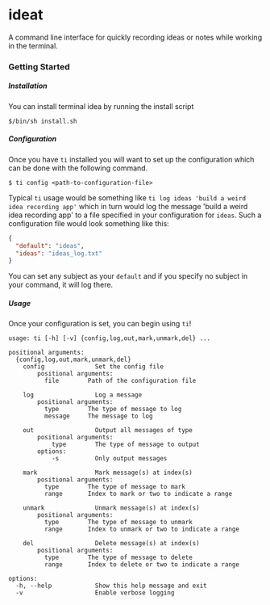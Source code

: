 # ideat
A command line interface for quickly recording ideas or notes while working in the terminal.

### Getting Started
##### Installation
You can install terminal idea by running the install script

```commandline
$/bin/sh install.sh
```

##### Configuration
Once you have `ti` installed you will want to set up the configuration which can be done with the following command.

```commandline
$ ti config <path-to-configuration-file>
```

Typical `ti` usage would be something like `ti log ideas 'build a weird idea recording app'` which in turn would log the 
message 'build a weird idea recording app' to a file specified in your configuration for `ideas`. Such a configuration
file would look something like this:

```json
{
  "default": "ideas",
  "ideas": "ideas_log.txt"
}
```

You can set any subject as your `default` and if you specify no subject in your command, it will log there.

##### Usage
Once your configuration is set, you can begin using `ti`! 

```commandline
usage: ti [-h] [-v] {config,log,out,mark,unmark,del} ...

positional arguments:
  {config,log,out,mark,unmark,del}
    config              Set the config file
        positional arguments:
          file        Path of the configuration file

    log                 Log a message
        positional arguments:
          type        The type of message to log
          message     The message to log

    out                 Output all messages of type
        positional arguments:
            type        The type of message to output
        options:
            -s          Only output messages

    mark                Mark message(s) at index(s)
        positional arguments:
          type        The type of message to mark
          range       Index to mark or two to indicate a range
          
    unmark              Unmark message(s) at index(s)
        positional arguments:
          type        The type of message to unmark
          range       Index to unmark or two to indicate a range

    del                 Delete message(s) at index(s)
        positional arguments:
          type        The type of message to delete
          range       Index to delete or two to indicate a range

options:
  -h, --help            Show this help message and exit
  -v                    Enable verbose logging

```